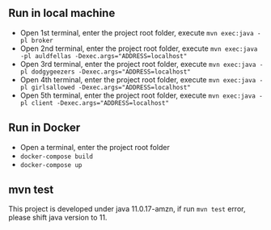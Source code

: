 ## Run in local machine
- Open 1st terminal, enter the project root folder, execute ```mvn exec:java -pl broker```
- Open 2nd terminal, enter the project root folder, execute ```mvn exec:java -pl auldfellas -Dexec.args="ADDRESS=localhost"```
- Open 3rd terminal, enter the project root folder, execute ```mvn exec:java -pl dodgygeezers -Dexec.args="ADDRESS=localhost"```
- Open 4th terminal, enter the project root folder, execute ```mvn exec:java -pl girlsallowed -Dexec.args="ADDRESS=localhost"```
- Open 5th terminal, enter the project root folder, execute ```mvn exec:java -pl client -Dexec.args="ADDRESS=localhost"```

## Run in Docker
- Open a terminal, enter the project root folder
- ```docker-compose build```
- ```docker-compose up```

## mvn test
This project is developed under java 11.0.17-amzn, if run ```mvn test``` error, please shift java version to 11.